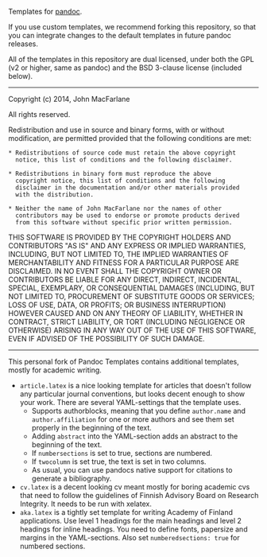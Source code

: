 Templates for [pandoc](http://github.com/jgm/pandoc).

If you use custom templates, we recommend forking this repository,
so that you can integrate changes to the default templates in future
pandoc releases.

All of the templates in this repository are dual licensed, under both
the GPL (v2 or higher, same as pandoc) and the BSD 3-clause license
(included below).

----

Copyright (c) 2014, John MacFarlane

All rights reserved.

Redistribution and use in source and binary forms, with or without
modification, are permitted provided that the following conditions are met:

    * Redistributions of source code must retain the above copyright
      notice, this list of conditions and the following disclaimer.

    * Redistributions in binary form must reproduce the above
      copyright notice, this list of conditions and the following
      disclaimer in the documentation and/or other materials provided
      with the distribution.

    * Neither the name of John MacFarlane nor the names of other
      contributors may be used to endorse or promote products derived
      from this software without specific prior written permission.

THIS SOFTWARE IS PROVIDED BY THE COPYRIGHT HOLDERS AND CONTRIBUTORS
"AS IS" AND ANY EXPRESS OR IMPLIED WARRANTIES, INCLUDING, BUT NOT
LIMITED TO, THE IMPLIED WARRANTIES OF MERCHANTABILITY AND FITNESS FOR
A PARTICULAR PURPOSE ARE DISCLAIMED. IN NO EVENT SHALL THE COPYRIGHT
OWNER OR CONTRIBUTORS BE LIABLE FOR ANY DIRECT, INDIRECT, INCIDENTAL,
SPECIAL, EXEMPLARY, OR CONSEQUENTIAL DAMAGES (INCLUDING, BUT NOT
LIMITED TO, PROCUREMENT OF SUBSTITUTE GOODS OR SERVICES; LOSS OF USE,
DATA, OR PROFITS; OR BUSINESS INTERRUPTION) HOWEVER CAUSED AND ON ANY
THEORY OF LIABILITY, WHETHER IN CONTRACT, STRICT LIABILITY, OR TORT
(INCLUDING NEGLIGENCE OR OTHERWISE) ARISING IN ANY WAY OUT OF THE USE
OF THIS SOFTWARE, EVEN IF ADVISED OF THE POSSIBILITY OF SUCH DAMAGE.

----

This personal fork of Pandoc Templates contains additional templates,
mostly for academic writing.

* `article.latex` is a nice looking template for articles that doesn't
  follow any particular journal conventions, but looks decent enough to
  show your work. There are several YAML-settings that the template uses.
    - Supports authorblocks, meaning that you define `author.name`
      and `author.affiliation` for one or more authors and see them 
      set properly in the beginning of the text.
    - Adding `abstract` into the YAML-section adds an abstract to the
      beginning of the text.
    - If `numbersections` is set to true, sections are numbered.
    - If `twocolumn` is set true, the text is set in two columns.
    - As usual, you can use pandocs native support for citations to 
      generate a bibliography.
* `cv.latex` is a decent looking cv meant mostly for boring academic cvs
  that need to follow the guidelines of Finnish Advisory Board on Research
  Integrity. It needs to be run with xelatex.
* `aka.latex` is a tightly set template for writing Academy of Finland
  applications. Use level 1 headings for the main headings and level 2 headings
  for inline headings. You need to define fonts, papersize and margins in the
  YAML-sections. Also set `numberedsections: true` for numbered sections.
